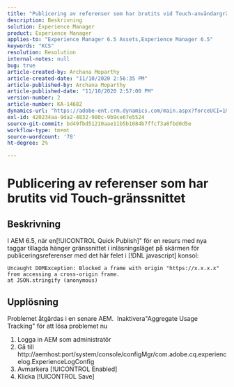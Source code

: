 ```yaml
---
title: "Publicering av referenser som har brutits vid Touch-användargränssnittet"
description: Beskrivning
solution: Experience Manager
product: Experience Manager
applies-to: "Experience Manager 6.5 Assets,Experience Manager 6.5"
keywords: "KCS"
resolution: Resolution
internal-notes: null
bug: true
article-created-by: Archana Moparthy
article-created-date: "11/10/2020 2:56:35 PM"
article-published-by: Archana Moparthy
article-published-date: "11/10/2020 2:57:00 PM"
version-number: 2
article-number: KA-14682
dynamics-url: "https://adobe-ent.crm.dynamics.com/main.aspx?forceUCI=1&pagetype=entityrecord&etn=knowledgearticle&id=a2eb8aeb-6423-eb11-a813-00224809820c"
exl-id: 420234aa-9da2-4832-980c-9b9ce67e5524
source-git-commit: bd49fbd51210aae11b5b1084b7ffcf3a8fbd0d5e
workflow-type: tm+mt
source-wordcount: '78'
ht-degree: 2%

---
```


# Publicering av referenser som har brutits vid Touch-gränssnittet

## Beskrivning

I AEM 6.5, när en[!UICONTROL Quick Publish]&quot; för en resurs med nya taggar tillagda hänger gränssnittet i inläsningsläget på skärmen för publiceringsreferenser med det här felet i [!DNL javascript] konsol:

```
Uncaught DOMException: Blocked a frame with origin "https://x.x.x.x" from accessing a cross-origin frame.
at JSON.stringify (anonymous)
```


## Upplösning

Problemet åtgärdas i en senare AEM.  Inaktivera&quot;Aggregate Usage Tracking&quot; för att lösa problemet nu

1. Logga in AEM som administratör
2. Gå till http://aemhost:port/system/console/configMgr/com.adobe.cq.experiencelog.ExperienceLogConfig
3. Avmarkera [!UICONTROL Enabled]
4. Klicka [!UICONTROL Save]
